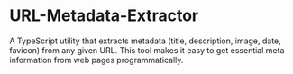 # URL-Metadata-Extractor
A TypeScript utility that extracts metadata (title, description, image, date, favicon) from any given URL. This tool makes it easy to get essential meta information from web pages programmatically.
